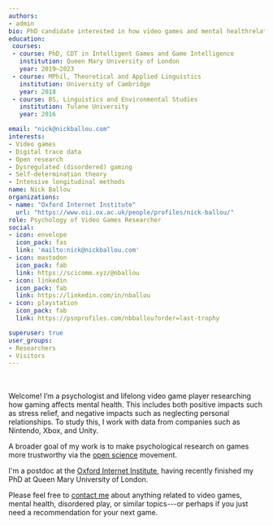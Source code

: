 ```yaml
---
authors:
- admin
bio: PhD candidate interested in how video games and mental healthrelate, and using detailed behavioral data to unpack those relationships better. Looking to make science a little less broken.
education:
 courses:
 - course: PhD, CDT in Intelligent Games and Game Intelligence
   institution: Queen Mary University of London
   year: 2019–2023
 - course: MPhil, Theoretical and Applied Linguistics
   institution: University of Cambridge
   year: 2018
 - course: BS, Linguistics and Environmental Studies
   institution: Tulane University
   year: 2016

email: "nick@nickballou.com"
interests:
- Video games
- Digital trace data
- Open research
- Dysregulated (disordered) gaming
- Self-determination theory
- Intensive longitudinal methods
name: Nick Ballou
organizations:
- name: "Oxford Internet Institute"
  url: "https://www.oii.ox.ac.uk/people/profiles/nick-ballou/"
role: Psychology of Video Games Researcher
social:
- icon: envelope
  icon_pack: fas
  link: 'mailto:nick@nickballou.com'
- icon: mastodon
  icon_pack: fab
  link: https://scicomm.xyz/@nballou
- icon: linkedin
  icon_pack: fab
  link: https://linkedin.com/in/nballou
- icon: playstation
  icon_pack: fab
  link: https://psnprofiles.com/nbballou?order=last-trophy

superuser: true
user_groups:
- Researchers
- Visitors
---
```

</br ></br > Welcome! I’m a psychologist and lifelong video game player researching how gaming affects mental health. This includes both positive impacts such as stress relief, and negative impacts such as neglecting personal relationships. To study this, I work with data from companies such as Nintendo, Xbox, and Unity.

A broader goal of my work is to make psychological research on games more trustworthy via the [open science](https://nickballou.com/openscience) movement.

I'm a postdoc at the [Oxford Internet Institute](https://www.oii.ox.ac.uk/people/profiles/nick-ballou/), having recently finished my PhD at Queen Mary University of London.<sup><abbr title="Supervised in the former by the inimitable Andy Przybylski, and in the latter by the wonderful team of Sebastian Deterding, David Zendle, and Laurissa Tokarchuk."><small><small><i class="fas fa-heart"></i></small></small></abbr></sup> 

<!---
In my PhD, I'm supervised by a delightful team: [Prof Sebastian Deterding](https://codingconduct.cc/Publications), [Dr David Zendle](https://pure.york.ac.uk/portal/en/researchers/david-zendle(127e6f28-98bb-4662-a759-369391c609e6)/publications.html), and [Dr Laurissa Tokarchuk](http://www.eecs.qmul.ac.uk/~laurissa/Laurissas_Pages/About_Me.html).

In my postdoc, I work with [Prof Andy Przybylski](https://www.oii.ox.ac.uk/people/profiles/andrew-przybylski/) to understand how video games affect mental health.
-->

Please feel free to <a href="#contact">contact me</a> about anything related to video games, mental health, disordered play, or similar topics---or perhaps if you just need a recommendation for your next game.